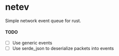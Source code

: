 # netev

Simple network event queue for rust.

#### TODO

- [ ] Use generic events
- [ ] Use serde\_json to deserialize packets into events
